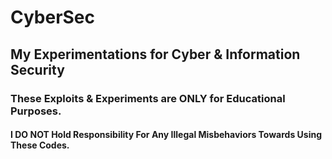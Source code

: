 # CyberSec
## My Experimentations for Cyber &amp; Information Security

### These Exploits & Experiments are ONLY for Educational Purposes.

#### I DO NOT Hold Responsibility For Any Illegal Misbehaviors Towards Using These Codes.
